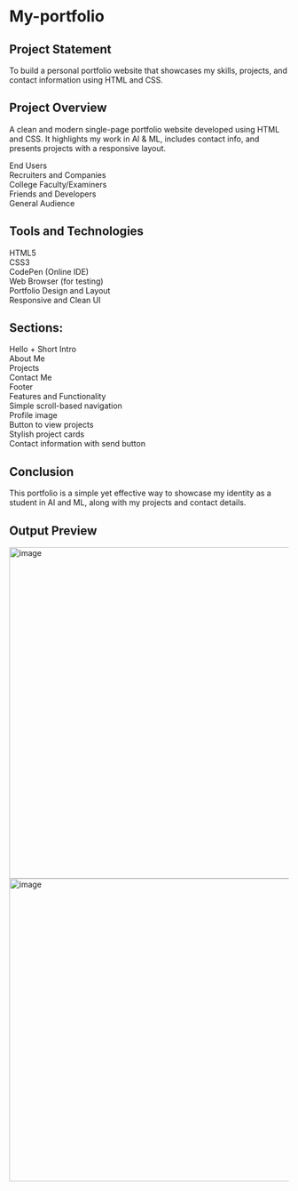 # My-portfolio

## Project Statement

To build a personal portfolio website that showcases my skills, projects, and contact information using HTML and CSS.

## Project Overview

A clean and modern single-page portfolio website developed using HTML and CSS. It highlights my work in AI & ML, includes contact info, and presents projects with a responsive layout.

  End Users  
  Recruiters and Companies  
  College Faculty/Examiners  
  Friends and Developers  
  General Audience

## Tools and Technologies

  HTML5  
  CSS3  
  CodePen (Online IDE)  
  Web Browser (for testing)  
  Portfolio Design and Layout  
  Responsive and Clean UI

## Sections:

  Hello + Short Intro  
  About Me  
  Projects  
  Contact Me  
  Footer  
  Features and Functionality  
  Simple scroll-based navigation  
  Profile image  
  Button to view projects  
  Stylish project cards  
  Contact information with send button

## Conclusion

This portfolio is a simple yet effective way to showcase my identity as a student in AI and ML, along with my projects and contact details.

## Output Preview

<img width="868" height="596" alt="image" src="https://github.com/user-attachments/assets/25de4780-49db-4899-8c79-c08bb27c942e" />

<img width="948" height="545" alt="image" src="https://github.com/user-attachments/assets/f93d32c5-19fa-45eb-8449-6674b63ef718" />
